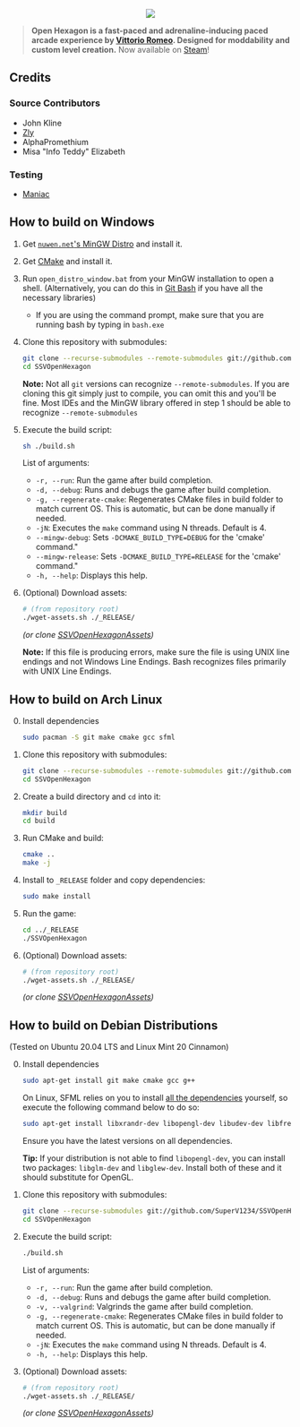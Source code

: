 <a href="https://openhexagon.org" target="_blank">
    <p align="center">
        <img src="https://vittorioromeo.info/Misc/Linked/githubohlogo.png">
    </p>
</a>

> **Open Hexagon is a fast-paced and adrenaline-inducing paced arcade experience by [Vittorio Romeo](https://vittorioromeo.info). Designed for moddability and custom level creation.** Now available on [Steam](https://store.steampowered.com/app/1358090/)!

## Credits

### Source Contributors

- John Kline
- [Zly](https://twitter.com/zly_u)
- AlphaPromethium
- Misa "Info Teddy" Elizabeth

### Testing

- [Maniac](https://www.youtube.com/channel/UCnEHReBWFQ_0_-Ro4TpH4Tw)

## How to build on Windows

1. Get [`nuwen.net`'s MinGW Distro](https://nuwen.net/mingw.html) and install it.

2. Get [CMake](https://cmake.org/download/) and install it.

3. Run `open_distro_window.bat` from your MinGW installation to open a shell. (Alternatively, you can do this in [Git Bash](https://gitforwindows.org/) if you have all the necessary libraries)

    * If you are using the command prompt, make sure that you are running bash by typing in `bash.exe`

4. Clone this repository with submodules:

    ```bash
    git clone --recurse-submodules --remote-submodules git://github.com/SuperV1234/SSVOpenHexagon.git
    cd SSVOpenHexagon
    ```

    **Note:** Not all `git` versions can recognize `--remote-submodules`. If you are cloning this git simply just to compile, you can omit this and you'll be fine. Most IDEs and the MinGW library offered in step 1 should be able to recognize `--remote-submodules`

5. Execute the build script:

    ```bash
    sh ./build.sh
    ```

    List of arguments:
    - ```-r, --run```: Run the game after build completion.
    - ```-d, --debug```: Runs and debugs the game after build completion.
    - ```-g, --regenerate-cmake```: Regenerates CMake files in build folder to match current OS. This is automatic, but can be done manually if needed.
    - ```-jN```: Executes the `make` command using N threads. Default is 4.
    - ```--mingw-debug```: Sets `-DCMAKE_BUILD_TYPE=DEBUG` for the 'cmake' command."
    - ```--mingw-release```: Sets `-DCMAKE_BUILD_TYPE=RELEASE` for the 'cmake' command."
    - ```-h, --help```: Displays this help.

6. (Optional) Download assets:

    ```bash
    # (from repository root)
    ./wget-assets.sh ./_RELEASE/
    ```

    *(or clone [SSVOpenHexagonAssets](https://github.com/SuperV1234/SSVOpenHexagonAssets))*

    **Note:** If this file is producing errors, make sure the file is using UNIX line endings and not Windows Line Endings. Bash recognizes files primarily with UNIX Line Endings.

## How to build on Arch Linux

0. Install dependencies

    ```bash
    sudo pacman -S git make cmake gcc sfml
    ```

1. Clone this repository with submodules:

    ```bash
    git clone --recurse-submodules --remote-submodules git://github.com/SuperV1234/SSVOpenHexagon.git
    cd SSVOpenHexagon
    ```

2. Create a build directory and `cd` into it:

    ```bash
    mkdir build
    cd build
    ```

3. Run CMake and build:

    ```bash
    cmake ..
    make -j
    ```

4. Install to `_RELEASE` folder and copy dependencies:

    ```bash
    sudo make install
    ```

5. Run the game:

    ```bash
    cd ../_RELEASE
    ./SSVOpenHexagon
    ```

6. (Optional) Download assets:

    ```bash
    # (from repository root)
    ./wget-assets.sh ./_RELEASE/
    ```

    *(or clone [SSVOpenHexagonAssets](https://github.com/SuperV1234/SSVOpenHexagonAssets))*


## How to build on Debian Distributions
(Tested on Ubuntu 20.04 LTS and Linux Mint 20 Cinnamon)

0. Install dependencies

    ```bash
    sudo apt-get install git make cmake gcc g++
    ```

    On Linux, SFML relies on you to install [all the dependencies](https://www.sfml-dev.org/tutorials/2.5/compile-with-cmake.php) yourself, so execute the following command below to do so:

    ```bash
    sudo apt-get install libxrandr-dev libopengl-dev libudev-dev libfreetype-dev libopenal-dev libvorbis-dev libflac-dev
    ```

    Ensure you have the latest versions on all dependencies.

    **Tip:** If your distribution is not able to find ``libopengl-dev``, you can install two packages: ``libglm-dev`` and ``libglew-dev``. Install both of these and it should substitute for OpenGL.

1. Clone this repository with submodules:

    ```bash
    git clone --recurse-submodules git://github.com/SuperV1234/SSVOpenHexagon.git
    cd SSVOpenHexagon
    ```

2. Execute the build script:

    ```bash
    ./build.sh
    ```

    List of arguments:
    - ```-r, --run```: Run the game after build completion.
    - ```-d, --debug```: Runs and debugs the game after build completion.
    - ```-v, --valgrind```: Valgrinds the game after build completion.
    - ```-g, --regenerate-cmake```: Regenerates CMake files in build folder to match current OS. This is automatic, but can be done manually if needed.
    - ```-jN```: Executes the `make` command using N threads. Default is 4.
    - ```-h, --help```: Displays this help.


3. (Optional) Download assets:

    ```bash
    # (from repository root)
    ./wget-assets.sh ./_RELEASE/
    ```

    *(or clone [SSVOpenHexagonAssets](https://github.com/SuperV1234/SSVOpenHexagonAssets))*

